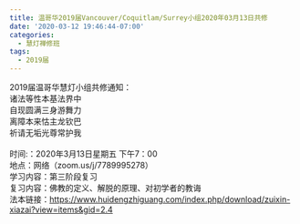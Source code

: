 ```yaml
---
title: 温哥华2019届Vancouver/Coquitlam/Surrey小组2020年03月13日共修
date: '2020-03-12 19:46:44-07:00'
categories:
  - 慧灯禅修班
tags:
  - 2019届
---
```

2019届温哥华慧灯小组共修通知：\
诸法等性本基法界中\
自现圆满三身游舞力\
离障本来怙主龙钦巴\
祈请无垢光尊常护我\
\
时间:：2020年3月13日星期五 下午7：00\
地点：网络（zoom.us/j/7789995278） \
学习内容：第三阶段复习\
复习内容：佛教的定义、解脱的原理、对初学者的教诲\
法本链接：<https://www.huidengzhiguang.com/index.php/download/zuixin-xiazai?view=items&gid=2.4>